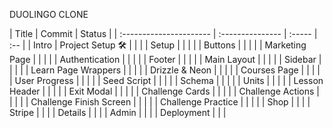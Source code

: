 DUOLINGO CLONE

| Title                   | Commit           | Status |
| :---------------------- | :--------------- | :----- | :-- |
| Intro                   | Project Setup 🛠️ |        |     |
| Setup                   |                  |        |     |
| Buttons                 |                  |        |     |
| Marketing Page          |                  |        |     |
| Authentication          |                  |        |     |
| Footer                  |                  |        |     |
| Main Layout             |                  |        |     |
| Sidebar                 |                  |        |     |
| Learn Page Wrappers     |                  |        |     |
| Drizzle & Neon          |                  |        |     |
| Courses Page            |                  |        |     |
| User Progress           |                  |        |     |
| Seed Script             |                  |        |     |
| Schema                  |                  |        |     |
| Units                   |                  |        |     |
| Lesson Header           |                  |        |     |
| Exit Modal              |                  |        |     |
| Challenge Cards         |                  |        |     |
| Challenge Actions       |                  |        |     |
| Challenge Finish Screen |                  |        |     |
| Challenge Practice      |                  |        |     |
| Shop                    |                  |        |
| Stripe                  |                  |        |
| Details                 |                  |        |
| Admin                   |                  |        |
| Deployment              |                  |        |
